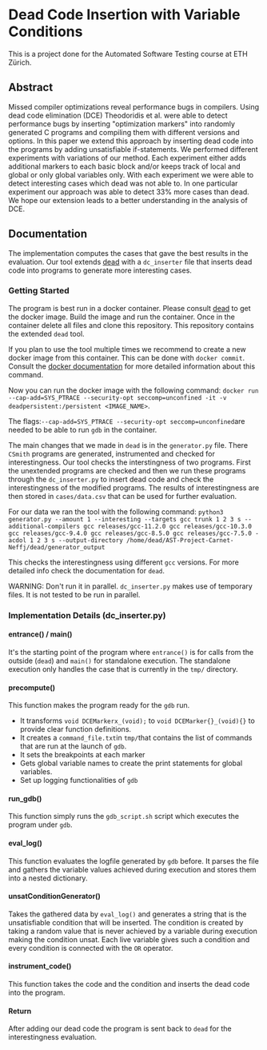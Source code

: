# Dead Code Insertion with Variable Conditions

This is a project done for the Automated Software Testing course at ETH Zürich.

## Abstract
Missed compiler optimizations reveal performance bugs in compilers. Using dead code elimination (DCE) Theodoridis et al. were able to detect performance bugs by inserting "optimization markers" into randomly generated C programs and compiling them with different versions and options. In this paper we extend this approach by inserting dead code into the programs by adding unsatisfiable if-statements. We performed different experiments with variations of our method. Each experiment either adds additional markers to each basic block and/or keeps track of local and global or only global variables only. With each experiment we were able to detect interesting  cases which  dead  was not able to. In one particular experiment our approach was able to detect 33% more cases than  dead. We hope our extension leads to a better understanding in the analysis of DCE.
## Documentation
The implementation computes the cases that gave the best results in the evaluation. Our tool extends [dead](https://github.com/DeadCodeProductions/dead) with a `dc_inserter` file that inserts dead code into programs to generate more interesting cases.
### Getting Started
The program is best run in a docker container. Please consult [dead](https://github.com/DeadCodeProductions/dead) to get the docker image.  Build the image and run the container. Once in the container delete all files and clone this repository. This repository contains the extended `dead` tool.

If you plan to use the tool multiple times we recommend to create a new docker image from this container. This can be done with `docker commit`. Consult the [docker documentation](https://docs.docker.com/engine/reference/commandline/commit/) for more detailed information about this command.

Now you can run the docker image with the following command:
`docker run --cap-add=SYS_PTRACE --security-opt seccomp=unconfined -it -v deadpersistent:/persistent <IMAGE_NAME>`.

The flags:`--cap-add=SYS_PTRACE --security-opt seccomp=unconfined`are needed to be able to run `gdb` in the container.

The main changes that we made in `dead` is in the `generator.py` file. There `CSmith` programs are generated, instrumented and checked for interestingness. Our tool checks the interstingness of two programs. First the unextended programs are checked and then we run these programs through the `dc_inserter.py` to insert dead code and check the interestingness of the modified programs. The results of interestingness are then stored in `cases/data.csv` that can be used for further evaluation.

For our data we ran the tool with the following command:
`python3 generator.py --amount 1 --interesting --targets gcc trunk 1 2 3 s --additional-compilers gcc releases/gcc-11.2.0 gcc releases/gcc-10.3.0 gcc releases/gcc-9.4.0 gcc releases/gcc-8.5.0 gcc releases/gcc-7.5.0 -acdol 1 2 3 s --output-directory /home/dead/AST-Project-Carnet-Neffj/dead/generator_output`

This checks the interestingness using different `gcc` versions. For more detailed info check the documentation for `dead`.

WARNING: Don't run it in parallel. `dc_inserter.py` makes use of temporary files. It is not tested to be run in parallel.

### Implementation Details (dc_inserter.py)
#### entrance() / main()
It's the starting point of the program where `entrance()` is for calls from the outside (`dead`) and `main()` for standalone execution. The standalone execution only handles the case that is currently in the `tmp/` directory.
#### precompute()
This function makes the program ready for the `gdb` run.

 - It transforms `void DCEMarkerx_(void);` to `void DCEMarker{}_(void){}` to provide clear function definitions.
 - It creates a `command_file.txt`in `tmp/`that contains the list of commands that are run at the launch of `gdb`.
 - It sets the breakpoints at each marker
 - Gets global variable names to create the print statements for global variables.
 - Set up logging functionalities of `gdb`
#### run_gdb()
This function simply runs the `gdb_script.sh` script which executes the program under `gdb`. 
#### eval_log()
This function evaluates the logfile generated by `gdb` before. It parses the file and gathers the variable values achieved during execution and stores them into a nested dictionary.
#### unsatConditionGenerator()
Takes the gathered data by `eval_log()` and generates a string that is the unsatisfiable condition that will be inserted. The condition is created by taking a random value that is never achieved by a variable during execution making the condition unsat. Each live variable gives such a condition and every condition is connected with the `OR` operator.
#### instrument_code()
This function takes the code and the condition and inserts the dead code into the program.
#### Return
After adding our dead code the program is sent back to `dead` for the interestingness evaluation.
